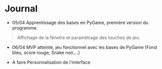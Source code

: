 # Journal

 - 05/04
Apprentissage des bases en PyGame, première version du programme.
> Affichage de la fênetre et paramètrage des touches de jeu. 

 - 06/04
MVP atteinte, jeu fonctionnel avec les bases de PyGame (Fond bleu, score rouge, Snake noir,...) 

 - A faire
Personnalisation de l'interface 
